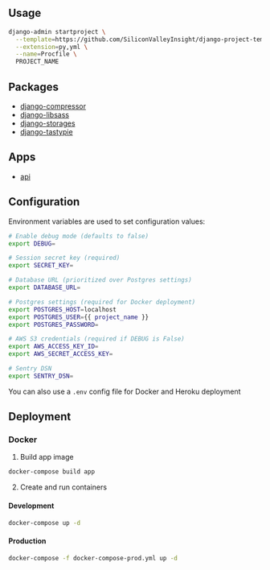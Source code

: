## Usage

```bash
django-admin startproject \
  --template=https://github.com/SiliconValleyInsight/django-project-template/archive/master.zip \
  --extension=py,yml \
  --name=Procfile \
  PROJECT_NAME
```

## Packages

- [django-compressor](http://django-compressor.readthedocs.org)
- [django-libsass](https://github.com/torchbox/django-libsass)
- [django-storages](http://django-storages.readthedocs.org)
- [django-tastypie](http://django-tastypie.readthedocs.org)

## Apps

- [api](api/)

## Configuration

Environment variables are used to set configuration values:

```bash
# Enable debug mode (defaults to false)
export DEBUG=

# Session secret key (required)
export SECRET_KEY=

# Database URL (prioritized over Postgres settings)
export DATABASE_URL=

# Postgres settings (required for Docker deployment)
export POSTGRES_HOST=localhost
export POSTGRES_USER={{ project_name }}
export POSTGRES_PASSWORD=

# AWS S3 credentials (required if DEBUG is False)
export AWS_ACCESS_KEY_ID=
export AWS_SECRET_ACCESS_KEY=

# Sentry DSN
export SENTRY_DSN=
```

You can also use a `.env` config file for Docker and Heroku deployment

## Deployment

### Docker

1. Build app image

  ```bash
  docker-compose build app
  ```

2. Create and run containers

  #### Development

  ```bash
  docker-compose up -d
  ```

  #### Production

  ```bash
  docker-compose -f docker-compose-prod.yml up -d
  ```

